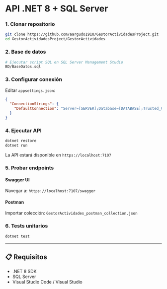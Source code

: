 # API .NET 8 + SQL Server

### 1. Clonar repositorio

```bash
git clone https://github.com/aargudo1910/GestorActividadesProject.git
cd GestorActividadesProject/GestorActividades
```

### 2. Base de datos

```bash
# Ejecutar script SQL en SQL Server Management Studio
BD/BaseDatos.sql
```

### 3. Configurar conexión

Editar `appsettings.json`:

```json
{
  "ConnectionStrings": {
    "DefaultConnection": "Server=[SERVER];Database=[DATABASE];Trusted_Connection=true;TrustServerCertificate=true;"
  }
}
```

### 4. Ejecutar API

```bash
dotnet restore
dotnet run
```

La API estará disponible en `https://localhost:7107`

### 5. Probar endpoints

#### Swagger UI

Navegar a: `https://localhost:7107/swagger`

#### Postman

Importar colección: `GestorActividades_postman_collection.json`

### 6. Tests unitarios

```bash
dotnet test
```

---

## 📋 Requisitos

- .NET 8 SDK
- SQL Server
- Visual Studio Code / Visual Studio

